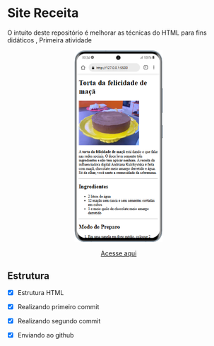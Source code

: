 # Site Receita

O intuito deste repositório é melhorar as técnicas do HTML para fins didáticos , Primeira atividade

<div align=center>
    <img src="./img/Samsung-Galaxy-S20-127.0.0.1 (1).png" width=200>
</div>
    
    
<div align=center>

[Acesse aqui](https://guime777.github.io/Site-Receita/)

</div>

## Estrutura

- [x]  Estrutura HTML
- [x] Realizando primeiro commit
- [x] Realizando segundo commit
- [x] Enviando ao github


